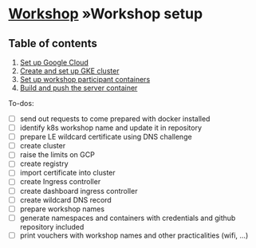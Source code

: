 # [Workshop](../README.md) &raquo;Workshop setup

## Table of contents

1. [Set up Google Cloud](./01_google_cloud.md)
2. [Create and set up GKE cluster](./02_create-gke-cluster.md)
3. [Set up workshop participant containers](./03_client-containers.md)
4. [Build and push the server container](./04_docker-container-build.md)

To-dos:

- [ ] send out requests to come prepared with docker installed
- [ ] identify k8s workshop name and update it in repository
- [ ] prepare LE wildcard certificate using DNS challenge
- [ ] create cluster
- [ ] raise the limits on GCP
- [ ] create registry
- [ ] import certificate into cluster
- [ ] create Ingress controller
- [ ] create dashboard ingress controller
- [ ] create wildcard DNS record
- [ ] prepare workshop names
- [ ] generate namespaces and containers with credentials and github repository included
- [ ] print vouchers with workshop names and other practicalities (wifi, ...)

